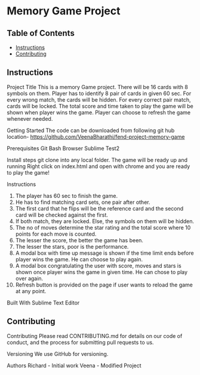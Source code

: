 # Memory Game Project

## Table of Contents

* [Instructions](#instructions)
* [Contributing](#contributing)

## Instructions

Project Title
This is a memory Game project. There will be 16 cards with 8 symbols on them. Player has to identify 8 pair of cards in given 60 sec. For every wrong match, the cards will be hidden. For every correct pair match, cards will be locked. The total score and time taken to play the game will be shown when player wins the game. Player can choose to refresh the game whenever needed.

Getting Started
The code can be downloaded from following git hub location-
https://github.com/VeenaBharathi/fend-project-memory-game

Prerequisites
Git Bash
Browser
Sublime Test2

Install steps
git clone <above repository> into any local folder.
The game will be ready up and running
Right click on index.html and open with chrome and you are ready to play the game!

Instructions
1. The player has 60 sec to finish the game.
2. He has to find matching card sets, one pair after other.
3. The first card that he flips will be the reference card and the second card will be checked against the first.
4. If both match, they are locked. Else, the symbols on them will be hidden.
5. The no of moves determine the star rating and the total score where 10 points for each move is counted.
6. The lesser the score, the better the game has been.
7. The lesser the stars, poor is the performance.
8. A modal box with time up message is shown if the time limit ends before player wins the game. He can choose to play again.
8. A modal box congratulating the user with score, moves and stars is shown once player wins the game in given time. He can chose to play over again.
9. Refresh button is provided on the page if user wants to reload the game at any point.

Built With
Sublime Text Editor

## Contributing

Contributing
Please read CONTRIBUTING.md for details on our code of conduct, and the process for submitting pull requests to us.

Versioning
We use GitHub for versioning.

Authors
Richard - Initial work
Veena - Modified Project


